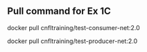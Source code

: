 ## Pull command for Ex 1C

docker pull cnfltraining/test-consumer-net:2.0

docker pull cnfltraining/test-producer-net:2.0
